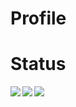 # Profile

# Status
<a href='https://github.com/anuraghazra/github-readme-stats'>
  <img align='left' src='https://github-readme-stats.vercel.app/api?username=toshiki670&count_private=true&show_icons=true' />
</a>
<a href='https://github.com/anuraghazra/github-readme-stats'>
  <img align='left' src='https://github-readme-stats.vercel.app/api/top-langs/?username=toshiki670' />
</a>
<a href='https://github.com/ryo-ma/github-profile-trophy'>
  <img align='left' src='https://github-profile-trophy.vercel.app/?username=toshi670&column=3' />
</a>
